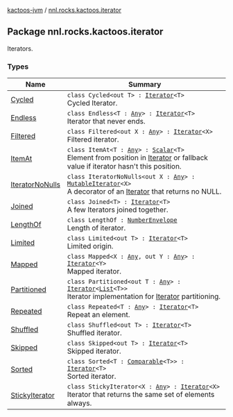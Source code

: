 [kactoos-jvm](../index.md) / [nnl.rocks.kactoos.iterator](.)

## Package nnl.rocks.kactoos.iterator

Iterators.

### Types

| Name | Summary |
|---|---|
| [Cycled](-cycled/index.md) | `class Cycled<out T> : `[`Iterator`](https://kotlinlang.org/api/latest/jvm/stdlib/kotlin.collections/-iterator/index.html)`<T>`<br>Cycled Iterator. |
| [Endless](-endless/index.md) | `class Endless<T : `[`Any`](https://kotlinlang.org/api/latest/jvm/stdlib/kotlin/-any/index.html)`> : `[`Iterator`](https://kotlinlang.org/api/latest/jvm/stdlib/kotlin.collections/-iterator/index.html)`<T>`<br>Iterator that never ends. |
| [Filtered](-filtered/index.md) | `class Filtered<out X : `[`Any`](https://kotlinlang.org/api/latest/jvm/stdlib/kotlin/-any/index.html)`> : `[`Iterator`](https://kotlinlang.org/api/latest/jvm/stdlib/kotlin.collections/-iterator/index.html)`<X>`<br>Filtered iterator. |
| [ItemAt](-item-at/index.md) | `class ItemAt<T : `[`Any`](https://kotlinlang.org/api/latest/jvm/stdlib/kotlin/-any/index.html)`> : `[`Scalar`](../nnl.rocks.kactoos/-scalar/index.md)`<T>`<br>Element from position in [Iterator](https://kotlinlang.org/api/latest/jvm/stdlib/kotlin.collections/-iterator/index.html) or fallback value if iterator hasn't this position. |
| [IteratorNoNulls](-iterator-no-nulls/index.md) | `class IteratorNoNulls<out X : `[`Any`](https://kotlinlang.org/api/latest/jvm/stdlib/kotlin/-any/index.html)`> : `[`MutableIterator`](https://kotlinlang.org/api/latest/jvm/stdlib/kotlin.collections/-mutable-iterator/index.html)`<X>`<br>A decorator of an [Iterator](https://kotlinlang.org/api/latest/jvm/stdlib/kotlin.collections/-iterator/index.html) that returns no NULL. |
| [Joined](-joined/index.md) | `class Joined<T> : `[`Iterator`](https://kotlinlang.org/api/latest/jvm/stdlib/kotlin.collections/-iterator/index.html)`<T>`<br>A few Iterators joined together. |
| [LengthOf](-length-of/index.md) | `class LengthOf : `[`NumberEnvelope`](../nnl.rocks.kactoos.scalar/-number-envelope/index.md)<br>Length of iterator. |
| [Limited](-limited/index.md) | `class Limited<out T> : `[`Iterator`](https://kotlinlang.org/api/latest/jvm/stdlib/kotlin.collections/-iterator/index.html)`<T>`<br>Limited origin. |
| [Mapped](-mapped/index.md) | `class Mapped<X : `[`Any`](https://kotlinlang.org/api/latest/jvm/stdlib/kotlin/-any/index.html)`, out Y : `[`Any`](https://kotlinlang.org/api/latest/jvm/stdlib/kotlin/-any/index.html)`> : `[`Iterator`](https://kotlinlang.org/api/latest/jvm/stdlib/kotlin.collections/-iterator/index.html)`<Y>`<br>Mapped iterator. |
| [Partitioned](-partitioned/index.md) | `class Partitioned<out T : `[`Any`](https://kotlinlang.org/api/latest/jvm/stdlib/kotlin/-any/index.html)`> : `[`Iterator`](https://kotlinlang.org/api/latest/jvm/stdlib/kotlin.collections/-iterator/index.html)`<`[`List`](https://kotlinlang.org/api/latest/jvm/stdlib/kotlin.collections/-list/index.html)`<T>>`<br>Iterator implementation for [Iterator](https://kotlinlang.org/api/latest/jvm/stdlib/kotlin.collections/-iterator/index.html) partitioning. |
| [Repeated](-repeated/index.md) | `class Repeated<T : `[`Any`](https://kotlinlang.org/api/latest/jvm/stdlib/kotlin/-any/index.html)`> : `[`Iterator`](https://kotlinlang.org/api/latest/jvm/stdlib/kotlin.collections/-iterator/index.html)`<T>`<br>Repeat an element. |
| [Shuffled](-shuffled/index.md) | `class Shuffled<out T> : `[`Iterator`](https://kotlinlang.org/api/latest/jvm/stdlib/kotlin.collections/-iterator/index.html)`<T>`<br>Shuffled iterator. |
| [Skipped](-skipped/index.md) | `class Skipped<out T> : `[`Iterator`](https://kotlinlang.org/api/latest/jvm/stdlib/kotlin.collections/-iterator/index.html)`<T>`<br>Skipped iterator. |
| [Sorted](-sorted/index.md) | `class Sorted<T : `[`Comparable`](https://kotlinlang.org/api/latest/jvm/stdlib/kotlin/-comparable/index.html)`<T>> : `[`Iterator`](https://kotlinlang.org/api/latest/jvm/stdlib/kotlin.collections/-iterator/index.html)`<T>`<br>Sorted iterator. |
| [StickyIterator](-sticky-iterator/index.md) | `class StickyIterator<X : `[`Any`](https://kotlinlang.org/api/latest/jvm/stdlib/kotlin/-any/index.html)`> : `[`Iterator`](https://kotlinlang.org/api/latest/jvm/stdlib/kotlin.collections/-iterator/index.html)`<X>`<br>Iterator that returns the same set of elements always. |
